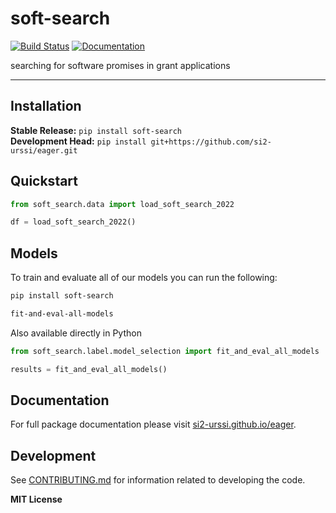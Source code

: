 # soft-search

[![Build Status](https://github.com/si2-urssi/eager/workflows/CI/badge.svg)](https://github.com/si2-urssi/eager/actions)
[![Documentation](https://github.com/si2-urssi/eager/workflows/Documentation/badge.svg)](https://si2-urssi.github.io/eager)

searching for software promises in grant applications

---

## Installation

**Stable Release:** `pip install soft-search`<br>
**Development Head:** `pip install git+https://github.com/si2-urssi/eager.git`

## Quickstart

```python
from soft_search.data import load_soft_search_2022

df = load_soft_search_2022()
```

## Models

To train and evaluate all of our models you can run the following:


```bash
pip install soft-search

fit-and-eval-all-models
```

Also available directly in Python

```python
from soft_search.label.model_selection import fit_and_eval_all_models

results = fit_and_eval_all_models()
```

## Documentation

For full package documentation please visit [si2-urssi.github.io/eager](https://si2-urssi.github.io/eager).

## Development

See [CONTRIBUTING.md](CONTRIBUTING.md) for information related to developing the code.

**MIT License**
